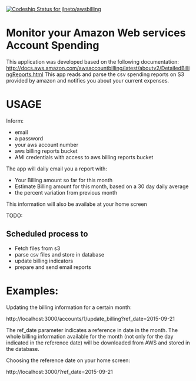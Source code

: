 [ ![Codeship Status for jlneto/awsbilling](https://www.codeship.io/projects/0192d770-ddd0-0131-af05-5236ebb52643/status)](https://www.codeship.io/projects/24718)

Monitor your Amazon Web services Account Spending
=================================================

This application was developed based on the following documentation:
http://docs.aws.amazon.com/awsaccountbilling/latest/aboutv2/DetailedBillingReports.html
This app reads and parse the csv spending reports on S3 provided by amazon and notifies you about your current expenses.


USAGE
=====

Inform: 
- email
- a password
- your aws account number
- aws billing reports bucket
- AMI credentials with access to aws billing reports bucket


The app will daily email you a report with:

- Your Billing amount so far for this month
- Estimate Billing amount for this month, based on a 30 day daily average
- the percent variation from previous month

This information will also be availabe at your home screen

TODO:


Scheduled process to
--------------------

- Fetch files from s3
- parse csv files and store in database
- update billing indicators         
- prepare and send email reports


Examples:
========

Updating the billing information for a certain month:

 http://localhost:3000/accounts/1/update_billing?ref_date=2015-09-21

The ref_date parameter indicates a reference in date in the month. The whole billing information available for the month
(not only for the day indicated in the reference date) will be downloaded from AWS and stored in the database.


Choosing the reference date on your home screen:

http://localhost:3000/?ref_date=2015-09-21